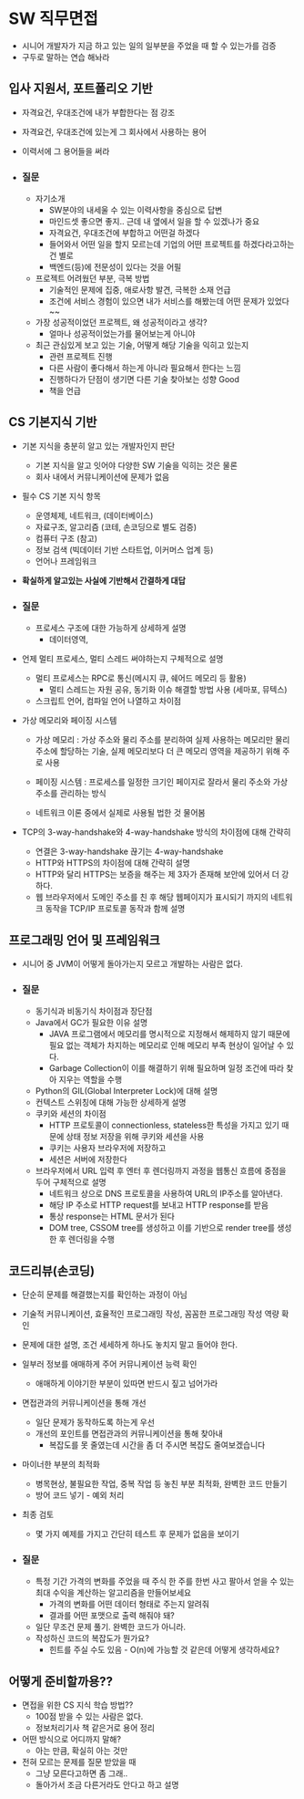 # SW 직무면접

* 시니어 개발자가 지금 하고 있는 일의 일부분을 주었을 때 할 수 있는가를 검증
* 구두로 말하는 연습 해놔라



## 입사 지원서, 포트폴리오 기반

* 자격요건, 우대조건에 내가 부합한다는 점 강조

* 자격요건,  우대조건에 있는게 그 회사에서 사용하는 용어

* 이력서에 그 용어들을 써라

* ### 질문

  * 자기소개
    * SW분야의 내세울 수 있는 이력사항을 중심으로 답변
    * 마인드셋 좋으면 좋지.. 근데 내 옆에서 일을 할 수 있겠나가 중요
    * 자격요건, 우대조건에 부합하고 어떤걸 하겠다
    * 들어와서 어떤 일을 할지 모르는데 기업의 어떤 프로젝트를 하겠다라고하는 건 별로
    * 백엔드(등)에 전문성이 있다는 것을 어필
  * 프로젝트 어려웠던 부분, 극복 방법
    * 기술적인 문제에 집중, 애로사항 발견, 극복한 소재 언급
    * 조건에 서비스 경험이 있으면 내가 서비스를 해봤는데 어떤 문제가 있었다~~
  * 가장 성공적이었던 프로젝트, 왜 성공적이라고 생각?
    * 얼마나 성공적이었는가를 물어보는게 아니야
  * 최근 관심있게 보고 있는 기술, 어떻게 해당 기술을 익히고 있는지
    * 관련 프로젝트 진행
    * 다른 사람이 좋다해서 하는게 아니라 필요해서 한다는 느낌
    * 진행하다가 단점이 생기면 다른 기술 찾아보는 성향 Good
    * 책을 언급



## CS 기본지식 기반

* 기본 지식을 충분히 알고 있는 개발자인지 판단
  * 기본 지식을 알고 잇어야 다양한 SW 기술을 익히는 것은 물론
  * 회사 내에서 커뮤니케이션에 문제가 없음
* 필수 CS 기본 지식 항목
  * 운영체제, 네트워크, (데이터베이스)
  * 자료구조, 알고리즘 (코테, 손코딩으로 별도 검증)
  * 컴퓨터 구조 (참고)
  * 정보 검색 (빅데이터 기반 스타트업, 이커머스 업계 등)
  * 언어나 프레임워크
* **확실하게 알고있는 사실에 기반해서 간결하게 대답**

* ### 질문

  * 프로세스 구조에 대한 가능하게 상세하게 설명
    * 데이터영역, 
* 언제 멀티 프로세스, 멀티 스레드 써야하는지 구체적으로 설명
  
  * 멀티 프로세스는 RPC로 통신(메시지 큐, 쉐어드 메모리 등 활용)
    * 멀티 스레드는 자원 공유, 동기화 이슈 해결할 방법 사용 (세마포, 뮤텍스)
  * 스크립트 언어, 컴파일 언어 나열하고 차이점
* 가상 메모리와 페이징 시스템
  
  * 가상 메모리 : 가상 주소와 물리 주소를 분리하여 실제 사용하는 메모리만 물리 주소에 할당하는 기술, 실제 메모리보다 더 큰 메모리 영역을 제공하기 위해 주로 사용
  
  * 페이징 시스템 : 프로세스를 일정한 크기인 페이지로 잘라서 물리 주소와 가상 주소를 관리하는 방식
  * 네트워크 이론 중에서 실제로 사용될 법한 것 물어봄
* TCP의 3-way-handshake와 4-way-handshake 방식의 차이점에 대해 간략히
  
  * 연결은 3-way-handshake 끊기는 4-way-handshake
  * HTTP와 HTTPS의 차이점에 대해 간략히 설명
  * HTTP와 달리 HTTPS는 보증을 해주는 제 3자가 존재해 보안에 있어서 더 강하다.
  * 웹 브라우저에서 도메인 주소를 친 후 해당 웹페이지가 표시되기 까지의 네트워크 동작을 TCP/IP 프로토콜 동작과 함께 설명



## 프로그래밍 언어 및 프레임워크

* 시니어 중 JVM이 어떻게 돌아가는지 모르고 개발하는 사람은 없다.

* ### 질문

  * 동기식과 비동기식 차이점과 장단점
  * Java에서 GC가 필요한 이유 설명
    * JAVA 프로그램에서 메모리를 명시적으로 지정해서 해제하지 않기 때문에 필요 없는 객체가 차지하는 메모리로 인해 메모리 부족 현상이 일어날 수 있다.
    * Garbage Collection이 이를 해결하기 위해 필요하며 일정 조건에 따라 찾아 지우는 역할을 수행
  * Python의 GIL(Global Interpreter Lock)에 대해 설명
  * 컨텍스트 스위칭에 대해 가능한 상세하게 설명
  * 쿠키와 세션의 차이점
    * HTTP 프로토콜이 connectionless, stateless한 특성을 가지고 있기 때문에 상태 정보 저장을 위해 쿠키와 세션을 사용
    * 쿠키는 사용자 브라우저에 저장하고
    * 세션은 서버에 저장한다
  * 브라우저에서 URL 입력 후 엔터 후 렌더링까지 과정을 웹통신 흐름에 중점을 두어 구체적으로 설명
    * 네트워크 상으로 DNS 프로토콜을 사용하여 URL의 IP주소를 알아낸다.
    * 해당 IP 주소로 HTTP request를 보내고 HTTP response를 받음
    * 통상 response는 HTML 문서가 된다
    * DOM tree, CSSOM tree를 생성하고 이를 기반으로 render tree를 생성한 후 렌더링을 수행



## 코드리뷰(손코딩)

* 단순히 문제를 해결했는지를 확인하는 과정이 아님
* 기술적 커뮤니케이션, 효율적인 프로그래밍 작성, 꼼꼼한 프로그래밍 작성 역량 확인
* 문제에 대한 설명, 조건 세세하게 하나도 놓치지 말고 들어야 한다.
* 일부러 정보를 애매하게 주어 커뮤니케이션 능력 확인
  * 애매하게 이야기한 부분이 있따면 반드시 짚고 넘어가라
* 면접관과의 커뮤니케이션을 통해 개선
  * 일단 문제가 동작하도록 하는게 우선
  * 개선의 포인트를 면접관과의 커뮤니케이션을 통해 찾아내
    * 복잡도를 못 줄였는데 시간을 좀 더 주시면 복잡도 줄여보겠습니다
* 마이너한 부분의 최적화
  * 병목현상, 불필요한 작업, 중복 작업 등 놓친 부분 최적화, 완벽한 코드 만들기
  * 방어 코드 넣기 - 예외 처리
* 최종 검토
  * 몇 가지 예제를 가지고 간단히 테스트 후 문제가 없음을 보이기

* ### 질문

  * 특정 기간 가격의 변화를 주었을 때 주식 한 주를 한번 사고 팔아서 얻을 수 있는 최대 수익을 계산하는 알고리즘을 만들어보세요
    * 가격의 변화를 어떤 데이터 형태로 주는지 알려줘
    * 결과를 어떤 포맷으로 출력 해줘야 돼?
  * 일단 무조건 문제 풀기. 완벽한 코드가 아니라.
  * 작성하신 코드의 복잡도가 뭔가요?
    * 힌트를 주실 수도 있음 - O(n)에 가능할 것 같은데 어떻게 생각하세요?



## 어떻게 준비할까용??

* 면접을 위한 CS 지식 학습 방법??
  * 100점 받을 수 있는 사람은 없다.
  * 정보처리기사 책 같은거로 용어 정리
* 어떤 방식으로 어디까지 말해?
  * 아는 만큼, 확실히 아는 것만
* 전혀 모르는 문제를 질문 받았을 때
  * 그냥 모른다고하면 좀 그래..
  * 돌아가서 조금 다른거라도 안다고 하고 설명